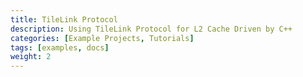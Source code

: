 ```yaml
---
title: TileLink Protocol
description: Using TileLink Protocol for L2 Cache Driven by C++
categories: [Example Projects, Tutorials]
tags: [examples, docs]
weight: 2
---
```


